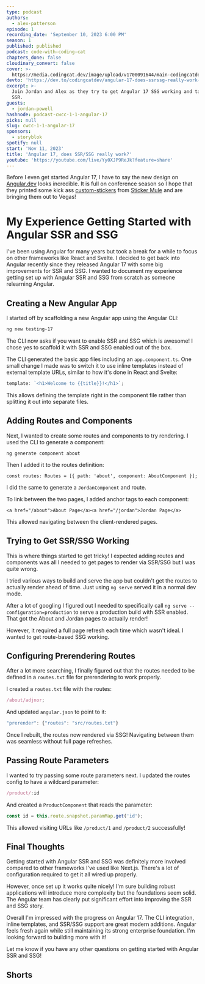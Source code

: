 ```yaml
---
type: podcast
authors:
  - alex-patterson
episode: 1
recording_date: 'September 10, 2023 6:00 PM'
season: 1
published: published
podcast: code-with-coding-cat
chapters_done: false
cloudinary_convert: false
cover: >-
  https://media.codingcat.dev/image/upload/v1700091644/main-codingcatdev-photo/1.1.png
devto: 'https://dev.to/codingcatdev/angular-17-does-ssrssg-really-work-54k0'
excerpt: >-
  Join Jordan and Alex as they try to get Angular 17 SSG working and talk about
  SSR.
guests:
  - jordan-powell
hashnode: podcast-cwcc-1-1-angular-17
picks: null
slug: cwcc-1-1-angular-17
sponsors:
  - storyblok
spotify: null
start: 'Nov 11, 2023'
title: 'Angular 17, does SSR/SSG really work?'
youtube: 'https://youtube.com/live/Yy0XJP9ReJk?feature=share'
---
```


<script lang="ts">
	import YouTube from '$lib/components/content/YouTube.svelte'
	import Shorts from '$lib/components/content/Shorts.svelte'
</script>

<Shorts />

Before I even get started Angular 17, I have to say the new design on [Angular.dev](https://angular.dev) looks incredible. It is full on conference season so I hope that they printed some kick ass [custom-stickers](https://www.stickermule.com/custom-stickers) from [Sticker Mule](https://www.stickermule.com/) and are bringing them out to Vegas!

# My Experience Getting Started with Angular SSR and SSG

I've been using Angular for many years but took a break for a while to focus on other frameworks like React and Svelte. I decided to get back into Angular recently since they released Angular 17 with some big improvements for SSR and SSG. I wanted to document my experience getting set up with Angular SSR and SSG from scratch as someone relearning Angular.

## Creating a New Angular App

I started off by scaffolding a new Angular app using the Angular CLI:

```sh
ng new testing-17
```

The CLI now asks if you want to enable SSR and SSG which is awesome! I chose yes to scaffold it with SSR and SSG enabled out of the box.

The CLI generated the basic app files including an `app.component.ts`. One small change I made was to switch it to use inline templates instead of external template URLs, similar to how it's done in React and Svelte:

```ts
template: `<h1>Welcome to {{title}}!</h1>`;
```

This allows defining the template right in the component file rather than splitting it out into separate files.

## Adding Routes and Components

Next, I wanted to create some routes and components to try rendering. I used the CLI to generate a component:

```
ng generate component about
```

Then I added it to the routes definition:

```
const routes: Routes = [{ path: 'about', component: AboutComponent }];
```

I did the same to generate a `JordanComponent` and route.

To link between the two pages, I added anchor tags to each component:

```
<a href="/about">About Page</a><a href="/jordan">Jordan Page</a>
```

This allowed navigating between the client-rendered pages.

## Trying to Get SSR/SSG Working

This is where things started to get tricky! I expected adding routes and components was all I needed to get pages to render via SSR/SSG but I was quite wrong.

I tried various ways to build and serve the app but couldn't get the routes to actually render ahead of time. Just using `ng serve` served it in a normal dev mode.

After a lot of googling I figured out I needed to specifically call `ng serve --configuration=production` to serve a production build with SSR enabled. That got the About and Jordan pages to actually render!

However, it required a full page refresh each time which wasn't ideal. I wanted to get route-based SSG working.

## Configuring Prerendering Routes

After a lot more searching, I finally figured out that the routes needed to be defined in a `routes.txt` file for prerendering to work properly.

I created a `routes.txt` file with the routes:

```ts
/about/adjnor;
```

And updated `angular.json` to point to it:

```ts
"prerender": {"routes": "src/routes.txt"}
```

Once I rebuilt, the routes now rendered via SSG! Navigating between them was seamless without full page refreshes.

## Passing Route Parameters

I wanted to try passing some route parameters next. I updated the routes config to have a wildcard parameter:

```ts
/product/:id
```

And created a `ProductComponent` that reads the parameter:

```ts
const id = this.route.snapshot.paramMap.get('id');
```

This allowed visiting URLs like `/product/1` and `/product/2` successfully!

## Final Thoughts

Getting started with Angular SSR and SSG was definitely more involved compared to other frameworks I've used like Next.js. There's a lot of configuration required to get it all wired up properly.

However, once set up it works quite nicely! I'm sure building robust applications will introduce more complexity but the foundations seem solid. The Angular team has clearly put significant effort into improving the SSR and SSG story.

Overall I'm impressed with the progress on Angular 17. The CLI integration, inline templates, and SSR/SSG support are great modern additions. Angular feels fresh again while still maintaining its strong enterprise foundation. I'm looking forward to building more with it!

Let me know if you have any other questions on getting started with Angular SSR and SSG!

## Shorts
